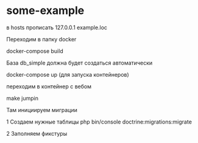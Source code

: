 # some-example
в hosts прописать 
127.0.0.1 example.loc

Переходим в папку docker 

docker-compose build

База db_simple должна будет создаться автоматически

docker-compose up (для запуска контейнеров)

переходим в контейнер с вебом 

make jumpin

Там инициируем миграции

1 Создаем нужные таблицы 
   php bin/console doctrine:migrations:migrate
   
2 Заполняем фикстуры
  

